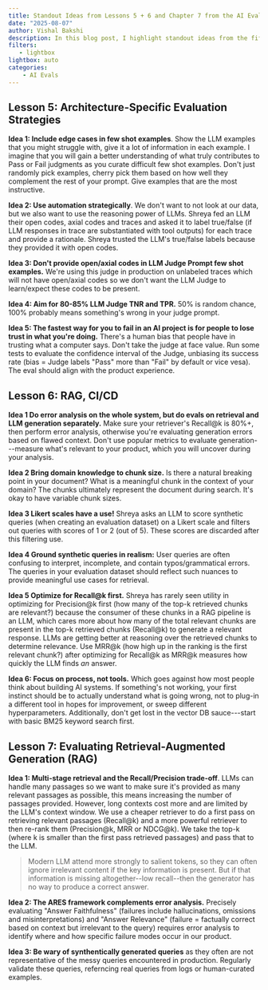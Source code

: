 ```yaml
---
title: Standout Ideas from Lessons 5 + 6 and Chapter 7 from the AI Evals Course
date: "2025-08-07"
author: Vishal Bakshi
description: In this blog post, I highlight standout ideas from the fifth and sixth lessons and Chapter 7 (Evaluating Retrieval-Augmented Generation (RAG)) of the AI evals course by Hamel Husain and Shreya Shankar.
filters:
   - lightbox
lightbox: auto
categories:
    - AI Evals
---
```


## Lesson 5: Architecture-Specific Evaluation Strategies

**Idea 1: Include edge cases in few shot examples**. Show the LLM examples that you might struggle with, give it a lot of information in each example. I imagine that you will gain a better understanding of what truly contributes to Pass or Fail judgments as you curate difficult few shot examples. Don't just randomly pick examples, cherry pick them based on how well they complement the rest of your prompt. Give examples that are the most instructive.

**Idea 2: Use automation strategically**. We don't want to not look at our data, but we also want to use the reasoning power of LLMs. Shreya fed an LLM their open codes, axial codes and traces and asked it to label true/false (if LLM responses in trace are substantiated with tool outputs) for each trace and provide a rationale. Shreya trusted the LLM's true/false labels because they provided it with open codes.

**Idea 3: Don't provide open/axial codes in LLM Judge Prompt few shot examples.** We're using this judge in production on unlabeled traces which will not have open/axial codes so we don't want the LLM Judge to learn/expect these codes to be present.

**Idea 4: Aim for 80-85% LLM Judge TNR and TPR.** 50% is random chance, 100% probably means something's wrong in your judge prompt.

**Idea 5: The fastest way for you to fail in an AI project is for people to lose trust in what you're doing.** There's a human bias that people have in trusting what a computer says. Don't take the judge at face value. Run some tests to evaluate the confidence interval of the Judge, unbiasing its success rate (bias = Judge labels "Pass" more than "Fail" by default or vice vesa). The eval should align with the product experience.

## Lesson 6: RAG, CI/CD

**Idea 1 Do error analysis on the whole system, but do evals on retrieval and LLM generation separately.** Make sure your retriever's Recall@k is 80%+, then perform error analysis, otherwise you're evaluating generation errors based on flawed context. Don't use popular metrics to evaluate generation---measure what's relevant to your product, which you will uncover during your analysis.

**Idea 2 Bring domain knowledge to chunk size.** Is there a natural breaking point in your document? What is a meaningful chunk in the context of your domain? The chunks ultimately represent the document during search. It's okay to have variable chunk sizes.

**Idea 3 Likert scales have a use!** Shreya asks an LLM to score synthetic queries (when creating an evaluation dataset) on a Likert scale and filters out queries with scores of 1 or 2 (out of 5). These scores are discarded after this filtering use.

**Idea 4 Ground synthetic queries in realism:** User queries are often confusing to interpret, incomplete, and contain typos/grammatical errors. The queries in your evaluation dataset should reflect such nuances to provide meaningful use cases for retrieval.  
 
**Idea 5 Optimize for Recall@k first.** Shreya has rarely seen utility in optimizing for Precision@k first (how many of the top-k retrieved chunks are relevant?) because the consumer of these chunks in a RAG pipeline is an LLM, which cares more about how many of the total relevant chunks are present in the top-k retrieved chunks (Recall@k) to generate a relevant response. LLMs are getting better at reasoning over the retrieved chunks to determine relevance. Use MRR@k (how high up in the ranking is the first relevant chunk?) after optimizing for Recall@k as MRR@k measures how quickly the LLM finds _an_ answer. 

**Idea 6: Focus on process, not tools.** Which goes against how most people think about building AI systems. If something's not working, your first instinct should be to actually understand what is going wrong, not to plug-in a different tool in hopes for improvement, or sweep different hyperparameters. Additionally, don't get lost in the vector DB sauce---start with basic BM25 keyword search first.


## Lesson 7: Evaluating Retrieval-Augmented Generation (RAG)

**Idea 1: Multi-stage retrieval and the Recall/Precision trade-off**. LLMs can handle many passages so we want to make sure it's provided as many relevant passages as possible, this means increasing the number of passages provided. However, long contexts cost more and are limited by the LLM's context window. We use a cheaper retriever to do a first pass on retrieving relevant passages (Recall@k) and a more powerful retriever to then re-rank them (Precision@k, MRR or NDCG@k). We take the top-k (where k is smaller than the first pass retrieved passages) and pass that to the LLM. 

> Modern LLM attend more strongly to salient tokens, so they can often ignore irrelevant content if the key information is present. But if that information is missing altogether--low recall--then the generator has no way to produce a correct answer.

**Idea 2: The ARES framework complements error analysis.** Precisely evaluating "Answer Faithfulness" (failures include hallucinations, omissions and misinterpretations) and "Answer Relevance" (failure = factually correct based on context but irrelevant to the query) requires error analysis to identify where and how specific failure modes occur in our product.

**Idea 3: Be wary of synthentically generated queries** as they often are not representative of the messy queries encountered in production. Regularly validate these queries, referncing real queries from logs or human-curated examples.